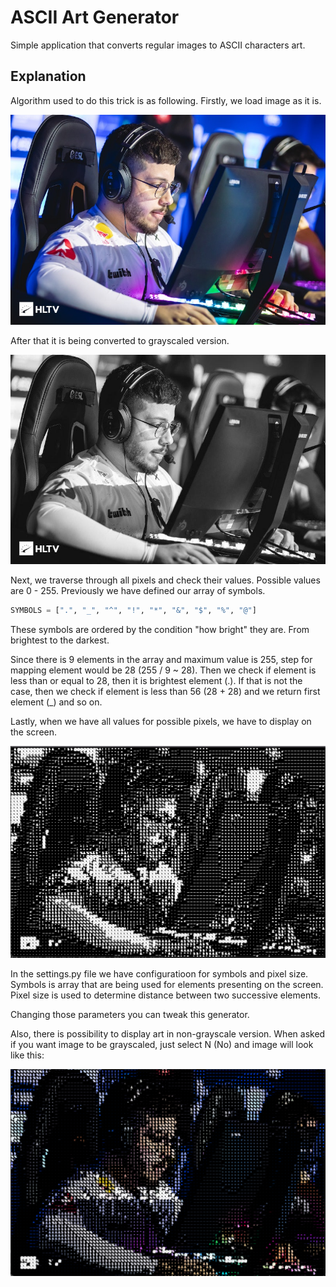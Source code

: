 # ASCII Art Generator

Simple application that converts regular images to ASCII characters art.

## Explanation

Algorithm used to do this trick is as following. Firstly, we load image as it is.

![Regular image](assets/images/kscerato.jpeg)

After that it is being converted to grayscaled version.

![Grayscale image](assets/images/kscerato_grayscale.jpeg)

Next, we traverse through all pixels and check their values.
Possible values are 0 - 255. Previously we have defined our array of symbols.

```python
SYMBOLS = [".", "_", "^", "!", "*", "&", "$", "%", "@"]
```

These symbols are ordered by the condition "how bright" they are. From brightest to the darkest.

Since there is 9 elements in the array and maximum value is 255, step for mapping element would be 28 (255 / 9 ~ 28). Then we check if element is less than or equal to 28, then it is brightest element (.). If that is not the case, then we check if element is less than 56 (28 + 28) and we return first element (\_) and so on.

Lastly, when we have all values for possible pixels, we have to display on the screen.

![Pixel image](assets/images/kscerato_ascii.png)

In the settings.py file we have configuratioon for symbols and pixel size. Symbols is array that are being used for elements presenting on the screen. Pixel size is used to determine distance between two successive elements.

Changing those parameters you can tweak this generator.

Also, there is possibility to display art in non-grayscale version. When asked if you want image to be grayscaled, just select N (No) and image will look like this:

![Colored image](assets/images/kscerato_colored.jpeg)

